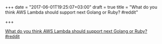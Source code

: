 +++
date = "2017-06-01T19:25:07+03:00"
draft = true
title = "What do you think AWS Lambda should support next Golang or Ruby?  #reddit"

+++

<p><a href="https://t.co/gJRwhPsgLC">What do you think AWS Lambda should support next Golang or Ruby?  #reddit</a></p>